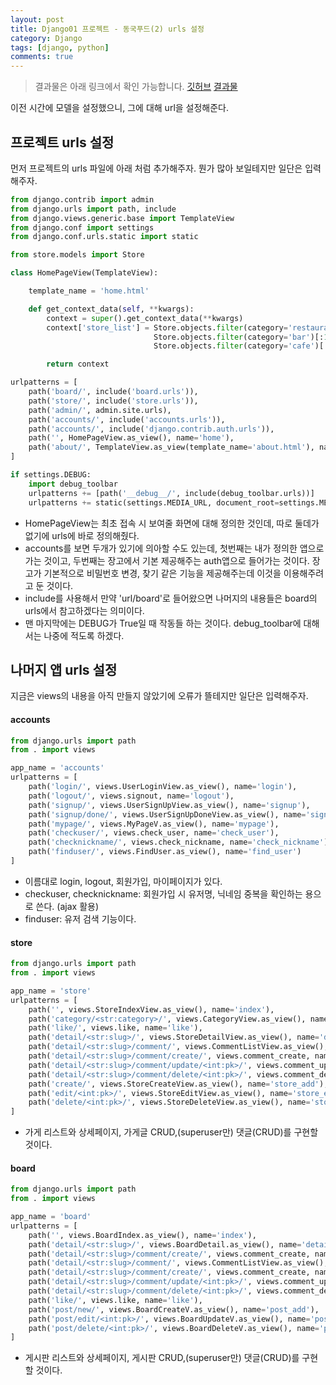 ```yaml
---
layout: post
title: Django01 프로젝트 - 동국푸드(2) urls 설정
category: Django
tags: [django, python]
comments: true
---
```


> 결과물은 아래 링크에서 확인 가능합니다.
[깃허브](https://github.com/somefood/dongguk_food)
[결과물](http://somefood.pythonanywhere.com/)


이전 시간에 모델을 설정했으니, 그에 대해 url을 설정해준다.

## 프로젝트 urls 설정
먼저 프로젝트의 urls 파일에 아래 처럼 추가해주자. 뭔가 많아 보일테지만 일단은 입력해주자.
```python
from django.contrib import admin
from django.urls import path, include
from django.views.generic.base import TemplateView
from django.conf import settings
from django.conf.urls.static import static

from store.models import Store

class HomePageView(TemplateView):

    template_name = 'home.html'

    def get_context_data(self, **kwargs):
        context = super().get_context_data(**kwargs)
        context['store_list'] = Store.objects.filter(category='restaurant')[:1] | \
                                Store.objects.filter(category='bar')[:1] | \
                                Store.objects.filter(category='cafe')[:1]

        return context

urlpatterns = [
    path('board/', include('board.urls')),
    path('store/', include('store.urls')),
    path('admin/', admin.site.urls),
    path('accounts/', include('accounts.urls')),
    path('accounts/', include('django.contrib.auth.urls')),
    path('', HomePageView.as_view(), name='home'),
    path('about/', TemplateView.as_view(template_name='about.html'), name='about'),
]

if settings.DEBUG:
    import debug_toolbar
    urlpatterns += [path('__debug__/', include(debug_toolbar.urls))]
    urlpatterns += static(settings.MEDIA_URL, document_root=settings.MEDIA_ROOT)

```
- HomePageView는 최초 접속 시 보여줄 화면에 대해 정의한 것인데, 따로 둘데가 없기에 urls에 바로 정의해줬다.
- accounts를 보면 두개가 있기에 의아할 수도 있는데, 첫번째는 내가 정의한 앱으로 가는 것이고, 두번째는 장고에서 기본 제공해주는 auth앱으로 들어가는 것이다. 장고가 기본적으로 비밀번호 변경, 찾기 같은 기능을 제공해주는데 이것을 이용해주려고 둔 것이다.
- include를 사용해서 만약 'url/board'로 들어왔으면 나머지의 내용들은 board의 urls에서 참고하겠다는 의미이다.
- 맨 마지막에는 DEBUG가 True일 때 작동들 하는 것이다. debug_toolbar에 대해서는 나중에 적도록 하겠다.

## 나머지 앱 urls 설정
지금은 views의 내용을 아직 만들지 않았기에 오류가 뜰테지만 일단은 입력해주자.
#### accounts
```python
from django.urls import path
from . import views

app_name = 'accounts'
urlpatterns = [
	path('login/', views.UserLoginView.as_view(), name='login'),
	path('logout/', views.signout, name='logout'),
	path('signup/', views.UserSignUpView.as_view(), name='signup'),
	path('signup/done/', views.UserSignUpDoneView.as_view(), name='signup_done'),
	path('mypage/', views.MyPageV.as_view(), name='mypage'),
	path('checkuser/', views.check_user, name='check_user'),
	path('checknickname/', views.check_nickname, name='check_nickname'),
	path('finduser/', views.FindUser.as_view(), name='find_user')
]
```
- 이름대로 login, logout, 회원가입, 마이페이지가 있다.
- checkuser, checknickname: 회원가입 시 유저명, 닉네임 중복을 확인하는 용으로 쓴다. (ajax 활용)
- finduser: 유저 검색 기능이다.

#### store
```python
from django.urls import path
from . import views

app_name = 'store'
urlpatterns = [
    path('', views.StoreIndexView.as_view(), name='index'),
    path('category/<str:category>/', views.CategoryView.as_view(), name='category'),
    path('like/', views.like, name='like'),
    path('detail/<str:slug>/', views.StoreDetailView.as_view(), name='detail'),
    path('detail/<str:slug>/comment/', views.CommentListView.as_view(), name='comment'),
    path('detail/<str:slug>/comment/create/', views.comment_create, name='comment_create'),
    path('detail/<str:slug>/comment/update/<int:pk>/', views.comment_update, name='comment_update'),
    path('detail/<str:slug>/comment/delete/<int:pk>/', views.comment_delete, name='comment_delete'),
    path('create/', views.StoreCreateView.as_view(), name='store_add'),
    path('edit/<int:pk>/', views.StoreEditView.as_view(), name='store_edit'),
    path('delete/<int:pk>/', views.StoreDeleteView.as_view(), name='store_delete'),
]
```
- 가게 리스트와 상세페이지, 가게글 CRUD,(superuser만) 댓글(CRUD)를 구현할 것이다.

#### board
```python
from django.urls import path
from . import views

app_name = 'board'
urlpatterns = [
    path('', views.BoardIndex.as_view(), name='index'),
    path('detail/<str:slug>/', views.BoardDetail.as_view(), name='detail'),
    path('detail/<str:slug>/comment/create/', views.comment_create, name='comment_create'),
    path('detail/<str:slug>/comment/', views.CommentListView.as_view(), name='comment'),
    path('detail/<str:slug>/comment/create/', views.comment_create, name='comment_create'),
    path('detail/<str:slug>/comment/update/<int:pk>/', views.comment_update, name='comment_update'),
    path('detail/<str:slug>/comment/delete/<int:pk>/', views.comment_delete, name='comment_delete'),
    path('like/', views.like, name='like'),
    path('post/new/', views.BoardCreateV.as_view(), name='post_add'),
    path('post/edit/<int:pk>/', views.BoardUpdateV.as_view(), name='post_edit'),
    path('post/delete/<int:pk>/', views.BoardDeleteV.as_view(), name='post_delete'),
]
```
- 게시판 리스트와 상세페이지, 게시판 CRUD,(superuser만) 댓글(CRUD)를 구현할 것이다.
